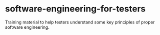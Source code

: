 # software-engineering-for-testers

Training material to help testers understand some key principles of proper software engineering.
